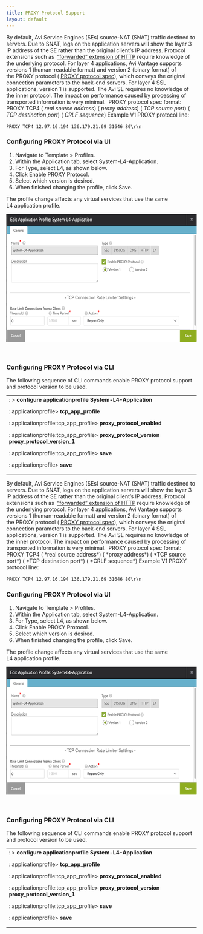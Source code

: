 ```yaml
---
title: PROXY Protocol Support 
layout: default
---
```

By default, Avi Service Engines (SEs) source-NAT (SNAT) traffic destined to servers. Due to SNAT, logs on the application servers will show the layer 3 IP address of the SE rather than the original client’s IP address. Protocol extensions such as  <a href="/x-forwarded-for-header-insertion/">“forwarded” extension of HTTP</a> require knowledge of the underlying protocol. For layer 4 applications, Avi Vantage supports versions 1 (human-readable format) and version 2 (binary format) of the PROXY protocol ( <a href="http://www.haproxy.org/download/1.5/doc/proxy-protocol.txt">PROXY protocol spec</a>), which conveys the original connection parameters to the back-end servers. For layer 4 SSL applications, version 1 is supported. The Avi SE requires no knowledge of the inner protocol. The impact on performance caused by processing of transported information is very minimal.     PROXY protocol spec format:    PROXY TCP4 ( *real source address*) ( *proxy address*) ( *TCP source port*) ( *TCP destination port*) ( *CRLF sequence*)    Example V1 PROXY protocol line:

<pre pre="" class="command-line language-bash" data-user="aviuser" data-host="avihost" data-output="1-100"><code>PROXY TCP4 12.97.16.194 136.179.21.69 31646 80\r\n
</code></pre>

### Configuring PROXY Protocol via UI

1. Navigate to Template > Profiles.
1. Within the Application tab, select System-L4-Application.
1. For Type, select L4, as shown below.
1. Click Enable PROXY Protocol.
1. Select which version is desired.
1. When finished changing the profile, click Save.

The profile change affects any virtual services that use the same L4 application profile.

<a href="img/Screen-Shot-2016-07-18-at-11.10.53-AM.png"><img src="img/Screen-Shot-2016-07-18-at-11.10.53-AM.png" alt="Screen Shot 2016-07-18 at 11.10.53 AM" width="600" height="337"></a>

 

### Configuring PROXY Protocol via CLI

The following sequence of CLI commands enable PROXY protocol support and protocol version to be used.
<table class="table table-hover"> 
 <tbody> 
  <tr> 
   <td><span style="font-weight: 400;">: &gt; </span><b>configure applicationprofile System-L4-Application</b><p></p> <p><span style="font-weight: 400;">: applicationprofile&gt; </span><b>tcp_app_profile</b></p> <p><span style="font-weight: 400;">: applicationprofile:tcp_app_profile&gt; </span><b>proxy_protocol_enabled</b></p> <p><span style="font-weight: 400;">: applicationprofile:tcp_app_profile&gt; </span><b>proxy_protocol_version proxy_protocol_version_1</b></p> <p><span style="font-weight: 400;">: applicationprofile:tcp_app_profile&gt; </span><b>save</b></p> <p><span style="font-weight: 400;">: applicationprofile&gt; </span><b>save</b></p></td> 
  </tr> 
 </tbody> 
</table> By default, Avi Service Engines (SEs) source-NAT (SNAT) traffic destined to servers. Due to SNAT, logs on the application servers will show the layer 3 IP address of the SE rather than the original client’s IP address. Protocol extensions such as  <a href="/x-forwarded-for-header-insertion/">“forwarded” extension of HTTP</a> require knowledge of the underlying protocol. For layer 4 applications, Avi Vantage supports versions 1 (human-readable format) and version 2 (binary format) of the PROXY protocol ( <a href="http://www.haproxy.org/download/1.5/doc/proxy-protocol.txt">PROXY protocol spec</a>), which conveys the original connection parameters to the back-end servers. For layer 4 SSL applications, version 1 is supported. The Avi SE requires no knowledge of the inner protocol. The impact on performance caused by processing of transported information is very minimal.     PROXY protocol spec format:    PROXY TCP4 ( *real source address*) ( *proxy address*) ( *TCP source port*) ( *TCP destination port*) ( *CRLF sequence*)    Example V1 PROXY protocol line:

<pre pre="" class="command-line language-bash" data-user="aviuser" data-host="avihost" data-output="1-100"><code>PROXY TCP4 12.97.16.194 136.179.21.69 31646 80\r\n
</code></pre>

### Configuring PROXY Protocol via UI

1. Navigate to Template > Profiles.
1. Within the Application tab, select System-L4-Application.
1. For Type, select L4, as shown below.
1. Click Enable PROXY Protocol.
1. Select which version is desired.
1. When finished changing the profile, click Save.

The profile change affects any virtual services that use the same L4 application profile.

<a href="img/Screen-Shot-2016-07-18-at-11.10.53-AM.png"><img src="img/Screen-Shot-2016-07-18-at-11.10.53-AM.png" alt="Screen Shot 2016-07-18 at 11.10.53 AM" width="600" height="337"></a>

 

### Configuring PROXY Protocol via CLI

The following sequence of CLI commands enable PROXY protocol support and protocol version to be used.
<table class="table table-hover"> 
 <tbody> 
  <tr> 
   <td><span style="font-weight: 400;">: &gt; </span><b>configure applicationprofile System-L4-Application</b><p></p> <p><span style="font-weight: 400;">: applicationprofile&gt; </span><b>tcp_app_profile</b></p> <p><span style="font-weight: 400;">: applicationprofile:tcp_app_profile&gt; </span><b>proxy_protocol_enabled</b></p> <p><span style="font-weight: 400;">: applicationprofile:tcp_app_profile&gt; </span><b>proxy_protocol_version proxy_protocol_version_1</b></p> <p><span style="font-weight: 400;">: applicationprofile:tcp_app_profile&gt; </span><b>save</b></p> <p><span style="font-weight: 400;">: applicationprofile&gt; </span><b>save</b></p></td> 
  </tr> 
 </tbody> 
</table>